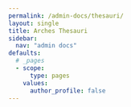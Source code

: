 ```yaml
---
permalink: /admin-docs/thesauri/
layout: single
title: Arches Thesauri
sidebar:
  nav: "admin docs"
defaults:
  # _pages
  - scope:
      type: pages
    values:
      author_profile: false
---
```


